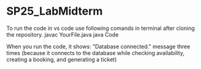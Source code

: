 # SP25_LabMidterm
To run the code in vs code use following comands in terminal after cloning the repository.
javac YourFile.java
java Code

When you run the code, it shows:
"Database connected." message three times (because it connects to the database while checking availability, creating a booking, and generating a ticket)

